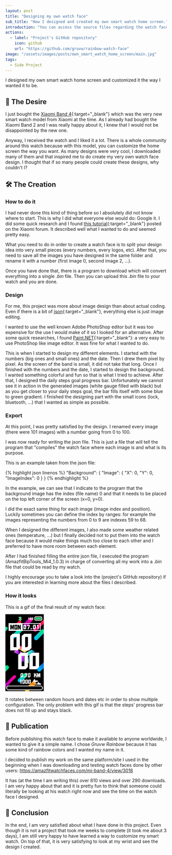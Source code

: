 ```yaml
---
layout: post
title: "Designing my own watch face"
sub_title: "How I designed and created my own smart watch home screen."
introduction: "You can access the source files regarding the watch face on the following GitHub repository:"
actions:
  - label: "Project's GitHub repository"
    icon: github
    url: "https://github.com/gruvw/rainbow-watch-face"
image: "/assets/images/posts/own_smart_watch_home_screen/main.jpg"
tags:
  - Side Project
---
```


I designed my own smart watch home screen and customized it the way I wanted it to be.

## 💎 The Desire

I just bought the [Xiaomi Band 4](https://www.mi.com/en/mi-smart-band-4/){:target="_blank"} which was the very new smart watch model from Xiaomi at the time. As I already had bought the Xiaomi Band 2 and I was really happy about it, I knew that I would not be disappointed by the new one.

Anyway, I received the watch and I liked it a lot. There is a whole community around this watch because with this model, you can customize the home screen the way you want. As many designs were very cool, I downloaded many of them and that inspired me to do create my very own watch face design. I thought that if so many people could create these designs, why couldn't I?

## 🛠 The Creation

### How to do it

I had never done this kind of thing before so I absolutely did not know where to start. This is why I did what everyone else would do: Google it. I did some quick research and I found [this tutorial](https://c.mi.com/thread-2281025-1-0.html){:target="_blank"} posted on the Xiaomi forum. It described well what I wanted to do and seemed pretty easy.

What you need to do in order to create a watch face is to split your design idea into very small pieces (every numbers, every logos, etc). After that, you need to save all the images you have designed in the same folder and rename it with a number (first image 0, second image 2, ...).

Once you have done that, there is a program to download which will convert everything into a single _.bin_ file. Then you can upload this _.bin_ file to your watch and you are done.

### Design

For me, this project was more about image design than about actual coding.
Even if there is a bit of [json](https://fr.wikipedia.org/wiki/JavaScript_Object_Notation){:target="_blank"}, everything else is just image editing.

I wanted to use the well known Adobe PhotoShop editor but it was too expensive for the use I would make of it so I looked for an alternative.
After some quick researches, I found [Paint.NET](https://www.getpaint.net/){:target="_blank"}: a very easy to use PhotoShop like image editor. It was fine for what I wanted to do.

This is when I started to design my different elements. I started with the numbers (big ones and small ones) and the date. Then I drew them pixel by pixel. As the screen of the band is small, it did not take that long.
Once I finished with the numbers and the date, I started to design the background. I wanted something colorful and fun so that is what I tried to achieve.
After that, I designed the daily steps goal progress bar. Unfortunately we cannot see it in action in the generated images (white gauge filled with black) but as you get closer to your daily steps goal, the bar fills itself with some blue to green gradient.
I finished the designing part with the small icons (lock, bluetooth, ...) that I wanted as simple as possible.

### Export

At this point, I was pretty satisfied by the design. I renamed every image (there were 101 images) with a number going from 0 to 100.

I was now ready for writing the json file. This is just a file that will tell the program that "compiles" the watch face where each image is and what is its purpose.

This is an example taken from the json file:

{% highlight json linenos %}
"Background": {
  "Image": {
    "X": 0,
    "Y": 0,
    "ImageIndex": 0
  }
}
{% endhighlight %}

In the example, we can see that I indicate to the program that the background image has the index (file name) 0 and that it needs to be placed on the top left corner of the screen (x=0, y=0).

I did the exact same thing for each image (image index and position). Luckily sometimes you can define the index by ranges: for example the images representing the numbers from 0 to 9 are indexes 59 to 68.

When I designed the different images, I also made some weather related ones (temperature, ...) but I finally decided not to put them into the watch face because it would make things much too close to each other and I preferred to have more room between each element.

After I had finished filling the entire json file, I executed the program (AmazfitBipTools_Mi4_1.0.3) in charge of converting all my work into a _.bin_  file that could be read by my watch.

I highly encourage you to take a look into the (project's GitHub repository) if you are interested in learning more about the files I described.

### How it looks

This is a gif of the final result of my watch face:

![Watch face animated gif](https://raw.githubusercontent.com/gruvw/rainbow-watch-face/master/Gruvw_en_wf_packed_animated.gif)

It rotates between random hours and dates etc in order to show multiple configuration. The only problem with this gif is that the steps' progress bar does not fill up and stays black.

## 🚀 Publication

Before publishing this watch face to make it available to anyone worldwide, I wanted to give it a simple name. I chose _Gruvw Rainbow_ because it has some kind of rainbow colors and I wanted my name in it.

I decided to publish my work on the same platform/site I used in the beginning when I was downloading and testing watch faces done by other users: <https://amazfitwatchfaces.com/mi-band-4/view/3018>

It has (at the time I am writing this) over 810 views and over 290 downloads. I am very happy about that and it is pretty fun to think that someone could literally be looking at his watch right now and see the time on the watch face I designed.

## 📄 Conclusion

In the end, I am very satisfied about what I have done in this project. Even though it is not a project that took me weeks to complete (it took me about 3 days), I am still very happy to have learned a way to customize my smart watch. On top of that, it is very satisfying to look at my wrist and see the design I created.
